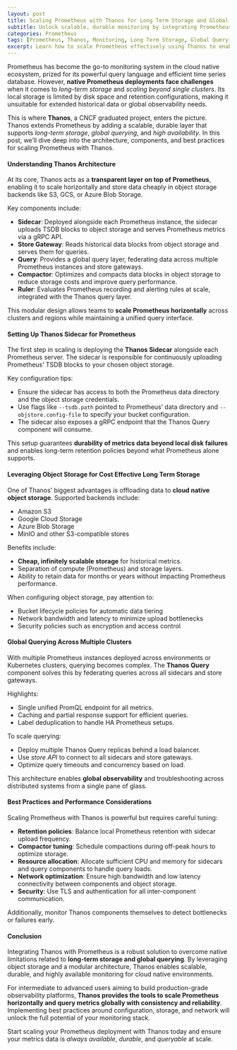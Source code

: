 ```yaml
---
layout: post
title: Scaling Prometheus with Thanos for Long Term Storage and Global Querying
subtitle: Unlock scalable, durable monitoring by integrating Prometheus with Thanos for extended retention and multi cluster insights
categories: Prometheus
tags: [Prometheus, Thanos, Monitoring, Long Term Storage, Global Querying, Kubernetes, Observability, Cloud Native]
excerpt: Learn how to scale Prometheus effectively using Thanos to enable long term storage and global querying across multiple clusters for enhanced observability.
---
```

Prometheus has become the go-to monitoring system in the cloud native ecosystem, prized for its powerful query language and efficient time series database. However, **native Prometheus deployments face challenges** when it comes to *long-term storage* and *scaling beyond single clusters*. Its local storage is limited by disk space and retention configurations, making it unsuitable for extended historical data or global observability needs.

This is where **Thanos**, a CNCF graduated project, enters the picture. Thanos extends Prometheus by adding a scalable, durable layer that supports *long-term storage*, *global querying*, and *high availability*. In this post, we’ll dive deep into the architecture, components, and best practices for scaling Prometheus with Thanos.

#### Understanding Thanos Architecture

At its core, Thanos acts as a **transparent layer on top of Prometheus**, enabling it to scale horizontally and store data cheaply in object storage backends like S3, GCS, or Azure Blob Storage.

Key components include:

- **Sidecar**: Deployed alongside each Prometheus instance, the sidecar uploads TSDB blocks to object storage and serves Prometheus metrics via a gRPC API.
- **Store Gateway**: Reads historical data blocks from object storage and serves them for queries.
- **Query**: Provides a global query layer, federating data across multiple Prometheus instances and store gateways.
- **Compactor**: Optimizes and compacts data blocks in object storage to reduce storage costs and improve query performance.
- **Ruler**: Evaluates Prometheus recording and alerting rules at scale, integrated with the Thanos query layer.

This modular design allows teams to **scale Prometheus horizontally** across clusters and regions while maintaining a unified query interface.

#### Setting Up Thanos Sidecar for Prometheus

The first step in scaling is deploying the **Thanos Sidecar** alongside each Prometheus server. The sidecar is responsible for continuously uploading Prometheus’ TSDB blocks to your chosen object storage.

Key configuration tips:

- Ensure the sidecar has access to both the Prometheus data directory and the object storage credentials.
- Use flags like `--tsdb.path` pointed to Prometheus’ data directory and `--objstore.config-file` to specify your bucket configuration.
- The sidecar also exposes a gRPC endpoint that the Thanos Query component will consume.

This setup guarantees **durability of metrics data beyond local disk failures** and enables long-term retention policies beyond what Prometheus alone supports.

#### Leveraging Object Storage for Cost Effective Long Term Storage

One of Thanos’ biggest advantages is offloading data to **cloud native object storage**. Supported backends include:

- Amazon S3
- Google Cloud Storage
- Azure Blob Storage
- MinIO and other S3-compatible stores

Benefits include:

- **Cheap, infinitely scalable storage** for historical metrics.
- Separation of compute (Prometheus) and storage layers.
- Ability to retain data for months or years without impacting Prometheus performance.

When configuring object storage, pay attention to:

- Bucket lifecycle policies for automatic data tiering
- Network bandwidth and latency to minimize upload bottlenecks
- Security policies such as encryption and access control

#### Global Querying Across Multiple Clusters

With multiple Prometheus instances deployed across environments or Kubernetes clusters, querying becomes complex. The **Thanos Query** component solves this by federating queries across all sidecars and store gateways.

Highlights:

- Single unified PromQL endpoint for all metrics.
- Caching and partial response support for efficient queries.
- Label deduplication to handle HA Prometheus setups.

To scale querying:

- Deploy multiple Thanos Query replicas behind a load balancer.
- Use *store API* to connect to all sidecars and store gateways.
- Optimize query timeouts and concurrency based on load.

This architecture enables **global observability** and troubleshooting across distributed systems from a single pane of glass.

#### Best Practices and Performance Considerations

Scaling Prometheus with Thanos is powerful but requires careful tuning:

- **Retention policies**: Balance local Prometheus retention with sidecar upload frequency.
- **Compactor tuning**: Schedule compactions during off-peak hours to optimize storage.
- **Resource allocation**: Allocate sufficient CPU and memory for sidecars and query components to handle query loads.
- **Network optimization**: Ensure high bandwidth and low latency connectivity between components and object storage.
- **Security**: Use TLS and authentication for all inter-component communication.

Additionally, monitor Thanos components themselves to detect bottlenecks or failures early.

#### Conclusion

Integrating Thanos with Prometheus is a robust solution to overcome native limitations related to **long-term storage and global querying**. By leveraging object storage and a modular architecture, Thanos enables scalable, durable, and highly available monitoring for cloud native environments.

For intermediate to advanced users aiming to build production-grade observability platforms, **Thanos provides the tools to scale Prometheus horizontally and query metrics globally with consistency and reliability**. Implementing best practices around configuration, storage, and network will unlock the full potential of your monitoring stack.

Start scaling your Prometheus deployment with Thanos today and ensure your metrics data is *always available*, *durable*, and *queryable* at scale.
